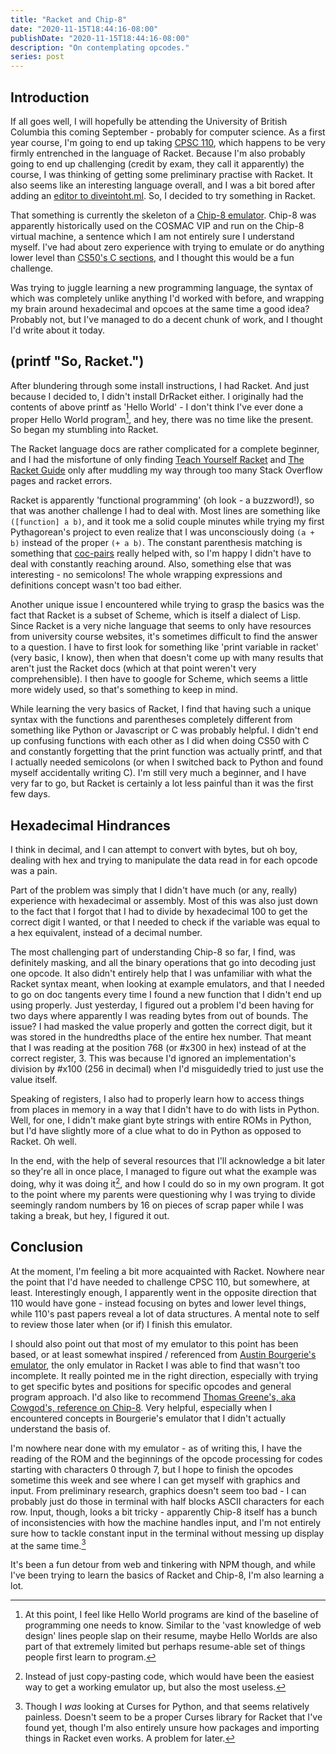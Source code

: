 ```yaml
---
title: "Racket and Chip-8"
date: "2020-11-15T18:44:16-08:00"
publishDate: "2020-11-15T18:44:16-08:00"
description: "On contemplating opcodes."
series: post
---
```


## Introduction
If all goes well, I will hopefully be attending the University of British Columbia this coming September - probably for computer science. As a first year course, I'm going to end up taking [CPSC 110](https://sites.google.com/site/ubccpsc110/), which happens to be very firmly entrenched in the language of Racket. Because I'm also probably going to end up challenging (credit by exam, they call it apparently) the course, I was thinking of getting some preliminary practise with Racket. It also seems like an interesting language overall, and I was a bit bored after adding an [editor to diveintoht.ml](https://diveintoht.ml). So, I decided to try something in Racket.

That something is currently the skeleton of a [Chip-8 emulator](https://en.wikipedia.org/wiki/CHIP-8). Chip-8 was apparently historically used on the COSMAC VIP and run on the Chip-8 virtual machine, a sentence which I am not entirely sure I understand myself. I've had about zero experience with trying to emulate or do anything lower level than [CS50's C sections](https://kewbi.sh/blog/posts/200712/), and I thought this would be a fun challenge.

Was trying to juggle learning a new programming language, the syntax of which was completely unlike anything I'd worked with before, and wrapping my brain around hexadecimal and opcoes at the same time a good idea? Probably not, but I've managed to do a decent chunk of work, and I thought I'd write about it today.

## (printf "So, Racket.")
After blundering through some install instructions, I had Racket. And just because I decided to, I didn't install DrRacket either. I originally had the contents of above printf as 'Hello World' - I don't think I've ever done a proper Hello World program[^1], and hey, there was no time like the present. So began my stumbling into Racket.

The Racket language docs are rather complicated for a complete beginner, and I had the misfortune of only finding [Teach Yourself Racket](https://cs.uwaterloo.ca/~plragde/flaneries/TYR/) and [The Racket Guide](https://docs.racket-lang.org/guide/) only after muddling my way through too many Stack Overflow pages and racket errors.

Racket is apparently 'functional programming' (oh look - a buzzword!), so that was another challenge I had to deal with. Most lines are something like `([function] a b)`, and it took me a solid couple minutes while trying my first Pythagorean's project to even realize that I was unconsciously doing `(a + b)` instead of the proper `(+ a b)`. The constant parenthesis matching is something that [coc-pairs](https://github.com/neoclide/coc-pairs) really helped with, so I'm happy I didn't have to deal with constantly reaching around. Also, something else that was interesting - no semicolons! The whole wrapping expressions and definitions concept wasn't too bad either.

Another unique issue I encountered while trying to grasp the basics was the fact that Racket is a subset of Scheme, which is itself a dialect of Lisp. Since Racket is a very niche language that seems to only have resources from university course websites, it's sometimes difficult to find the answer to a question. I have to first look for something like 'print variable in racket' (very basic, I know), then when that doesn't come up with many results that aren't just the Racket docs (which at that point weren't very comprehensible). I then have to google for Scheme, which seems a little more widely used, so that's something to keep in mind.

While learning the very basics of Racket, I find that having such a unique syntax with the functions and parentheses completely different from something like Python or Javascript or C was probably helpful. I didn't end up confusing functions with each other as I did when doing CS50 with C and constantly forgetting that the print function was actually printf, and that I actually needed semicolons (or when I switched back to Python and found myself accidentally writing C). I'm still very much a beginner, and I have very far to go, but Racket is certainly a lot less painful than it was the first few days.

## Hexadecimal Hindrances
I think in decimal, and I can attempt to convert with bytes, but oh boy, dealing with hex and trying to manipulate the data read in for each opcode was a pain.

Part of the problem was simply that I didn't have much (or any, really) experience with hexadecimal or assembly. Most of this was also just down to the fact that I forgot that I had to divide by hexadecimal 100 to get the correct digit I wanted, or that I needed to check if the variable was equal to a hex equivalent, instead of a decimal number.

The most challenging part of understanding Chip-8 so far, I find, was definitely masking, and all the binary operations that go into decoding just one opcode. It also didn't entirely help that I was unfamiliar with what the Racket syntax meant, when looking at example emulators, and that I needed to go on doc tangents every time I found a new function that I didn't end up using properly. Just yesterday, I figured out a problem I'd been having for two days where apparently I was reading bytes from out of bounds. The issue? I had masked the value properly and gotten the correct digit, but it was stored in the hundredths place of the entire hex number. That meant that I was reading at the position 768 (or #x300 in hex) instead of at the correct register, 3. This was because I'd ignored an implementation's division by #x100 (256 in decimal) when I'd misguidedly tried to just use the value itself.

Speaking of registers, I also had to properly learn how to access things from places in memory in a way that I didn't have to do with lists in Python. Well, for one, I didn't make giant byte strings with entire ROMs in Python, but I'd have slightly more of a clue what to do in Python as opposed to Racket. Oh well. 

In the end, with the help of several resources that I'll acknowledge a bit later so they're all in once place, I managed to figure out what the example was doing, why it was doing it[^3], and how I could do so in my own program. It got to the point where my parents were questioning why I was trying to divide seemingly random numbers by 16 on pieces of scrap paper while I was taking a break, but hey, I figured it out.

## Conclusion
At the moment, I'm feeling a bit more acquainted with Racket. Nowhere near the point that I'd have needed to challenge CPSC 110, but somewhere, at least. Interestingly enough, I apparently went in the opposite direction that 110 would have gone - instead focusing on bytes and lower level things, while 110's past papers reveal a lot of data structures. A mental note to self to review those later when (or if) I finish this emulator. 

I should also point out that most of my emulator to this point has been based, or at least somewhat inspired / referenced from [Austin Bourgerie's emulator](https://github.com/Bourg/chip8), the only emulator in Racket I was able to find that wasn't too incomplete. It really pointed me in the right direction, especially with trying to get specific bytes and positions for specific opcodes and general program approach. I'd also like to recommend [Thomas Greene's, aka Cowgod's, reference on Chip-8](http://devernay.free.fr/hacks/chip8/C8TECH10.HTM). Very helpful, especially when I encountered concepts in Bourgerie's emulator that I didn't actually understand the basis of.

I'm nowhere near done with my emulator - as of writing this, I have the reading of the ROM and the beginnings of the opcode processing for codes starting with characters 0 through 7, but I hope to finish the opcodes sometime this week and see where I can get myself with graphics and input. From preliminary research, graphics doesn't seem too bad - I can probably just do those in terminal with half blocks ASCII characters for each row. Input, though, looks a bit tricky - apparently Chip-8 itself has a bunch of inconsistencies with how the machine handles input, and I'm not entirely sure how to tackle constant input in the terminal without messing up display at the same time.[^2]

It's been a fun detour from web and tinkering with NPM though, and while I've been trying to learn the basics of Racket and Chip-8, I'm also learning a lot. 

[^1]: At this point, I feel like Hello World programs are kind of the baseline of programming one needs to know. Similar to the 'vast knowledge of web design' lines people slap on their resume, maybe Hello Worlds are also part of that extremely limited but perhaps resume-able set of things people first learn to program.

[^2]: Though I *was* looking at Curses for Python, and that seems relatively painless. Doesn't seem to be a proper Curses library for Racket that I've found yet, though I'm also entirely unsure how packages and importing things in Racket even works. A problem for later. 

[^3]: Instead of just copy-pasting code, which would have been the easiest way to get a working emulator up, but also the most useless.
